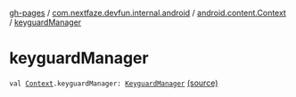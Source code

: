 [gh-pages](../../index.md) / [com.nextfaze.devfun.internal.android](../index.md) / [android.content.Context](index.md) / [keyguardManager](./keyguard-manager.md)

# keyguardManager

`val `[`Context`](https://developer.android.com/reference/android/content/Context.html)`.keyguardManager: `[`KeyguardManager`](https://developer.android.com/reference/android/app/KeyguardManager.html) [(source)](https://github.com/NextFaze/dev-fun/tree/master/devfun-internal/src/main/java/com/nextfaze/devfun/internal/android/ContextExtensions.kt#L22)